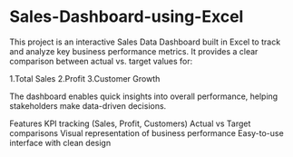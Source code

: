 # Sales-Dashboard-using-Excel

This project is an interactive Sales Data Dashboard built in Excel to track and analyze key business performance metrics. It provides a clear comparison between actual vs. target values for:

1.Total Sales 2.Profit 3.Customer Growth

The dashboard enables quick insights into overall performance, helping stakeholders make data-driven decisions.

Features
KPI tracking (Sales, Profit, Customers) Actual vs Target comparisons Visual representation of business performance Easy-to-use interface with clean design
